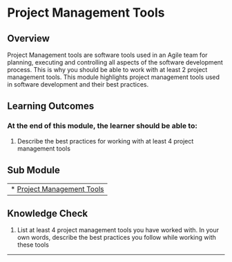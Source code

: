 # **Project Management Tools**

## **Overview**

Project Management tools are software tools used in an Agile team for planning, executing and controlling all aspects of the software development process. This is why you should be able to work with at least 2 project management tools.
This module highlights project management tools used in software development and their best practices.

## **Learning Outcomes**
### **At the end of this module, the learner should be able to:**
1. Describe the best practices for working with at least 4 project management tools

## **Sub Module**

|                          |
| ------------------------ |
| * [Project Management Tools](content/0/project-management--tools)  |

## **Knowledge Check**
1. List at least 4 project management tools you have worked with. In your own words, describe the best practices you follow while working with these tools

------------
